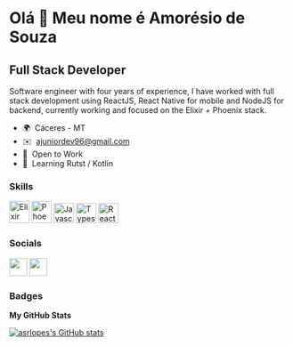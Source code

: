 Olá 👋 Meu nome é Amorésio de Souza
==================================

Full Stack Developer
--------------------

Software engineer with four years of experience, I have worked with full stack development using ReactJS, React Native for mobile and NodeJS for backend, currently working and focused on the Elixir + Phoenix stack.

* 🌍  Cáceres - MT
* ✉️  [ajuniordev96@gmail.com](mailto:ajuniordev96@gmail.com)
* 🚀  Open to Work
* 🧠  Learning Rutst / Kotlin

### Skills

<p align="left">
<a href="https://elixir-lang.org/" target="_blank" rel="noreferrer"><img src="https://seeklogo.com/images/E/elixir-logo-CF24E6FA55-seeklogo.com.png" width="36" height="40" alt="Elixir" /></a>
<a href="https://phoenixframework.org/" target="_blank" rel="noreferrer"><img src="https://seeklogo.com/images/P/phoenix-logo-D15F067911-seeklogo.com.png" width="36" height="40" alt="Phoenix" /></a>
<a href="https://developer.mozilla.org/en-US/docs/Web/JavaScript" target="_blank" rel="noreferrer"><img src="https://raw.githubusercontent.com/danielcranney/readme-generator/main/public/icons/skills/javascript-colored.svg" width="36" height="36" alt="Javascript" /></a>
<a href="https://www.typescriptlang.org/" target="_blank" rel="noreferrer"><img src="https://raw.githubusercontent.com/danielcranney/readme-generator/main/public/icons/skills/typescript-colored.svg" width="36" height="36" alt="Typescript" /></a>
<a href="https://reactjs.org/" target="_blank" rel="noreferrer"><img src="https://raw.githubusercontent.com/danielcranney/readme-generator/main/public/icons/skills/react-colored.svg" width="36" height="36" alt="React" /></a>
</p>


### Socials

<p align="left"> <a href="https://www.linkedin.com/in/amorésio-de-souza-429ba314b/" target="_blank" rel="noreferrer"><img src="https://raw.githubusercontent.com/danielcranney/readme-generator/main/public/icons/socials/linkedin.svg" width="32" height="32" /></a> <a href="https://www.twitter.com/lNooTD" target="_blank" rel="noreferrer"><img src="https://raw.githubusercontent.com/danielcranney/readme-generator/main/public/icons/socials/twitter.svg" width="32" height="32" /></a></p>

### Badges

<b>My GitHub Stats</b>

<a href="http://www.github.com/asrlopes"><img src="https://github-readme-stats.vercel.app/api?username=asrlopes&show_icons=true&hide=prs,issues,contribs&count_private=true&title_color=a855f7&text_color=ffffff&icon_color=a855f7&bg_color=1c1917&hide_border=true&show_icons=true" alt="asrlopes's GitHub stats" /></a>
